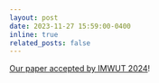 ```yaml
---
layout: post
date: 2023-11-27 15:59:00-0400
inline: true
related_posts: false
---
```


[Our paper accepted by IMWUT 2024](https://dl.acm.org/doi/10.1145/3699738)!